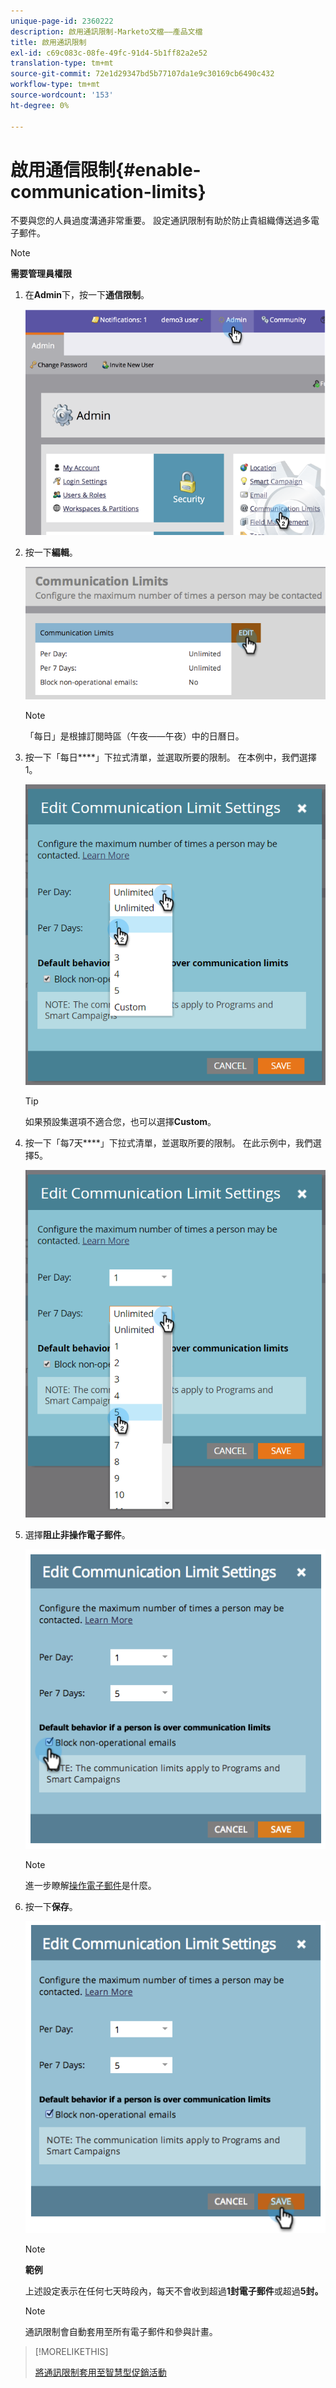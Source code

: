 ```yaml
---
unique-page-id: 2360222
description: 啟用通訊限制-Marketo文檔——產品文檔
title: 啟用通訊限制
exl-id: c69c083c-08fe-49fc-91d4-5b1ff82a2e52
translation-type: tm+mt
source-git-commit: 72e1d29347bd5b77107da1e9c30169cb6490c432
workflow-type: tm+mt
source-wordcount: '153'
ht-degree: 0%

---
```


# 啟用通信限制{#enable-communication-limits}

不要與您的人員過度溝通非常重要。 設定通訊限制有助於防止貴組織傳送過多電子郵件。

>[!NOTE]
>
>**需要管理員權限**

1. 在&#x200B;**Admin**&#x200B;下，按一下&#x200B;**通信限制**。

   ![](assets/image2014-9-18-15-3a53-3a37.png)

1. 按一下&#x200B;**編輯**。

   ![](assets/image2014-9-18-15-3a53-3a47.png)

   >[!NOTE]
   >
   >「每日」是根據訂閱時區（午夜——午夜）中的日曆日。

1. 按一下「每日&#x200B;****」下拉式清單，並選取所要的限制。 在本例中，我們選擇1。

   ![](assets/three.png)

   >[!TIP]
   >
   >如果預設集選項不適合您，也可以選擇&#x200B;**Custom**。

1. 按一下「每7天&#x200B;****」下拉式清單，並選取所要的限制。 在此示例中，我們選擇5。

   ![](assets/four.png)

1. 選擇&#x200B;**阻止非操作電子郵件**。

   ![](assets/five.png)

   >[!NOTE]
   >
   >進一步瞭解[操作電子郵件](/help/marketo/product-docs/email-marketing/general/functions-in-the-editor/make-an-email-operational.md)是什麼。

1. 按一下&#x200B;**保存**。

   ![](assets/six.png)

   >[!NOTE]
   >
   >**範例**
   >
   >上述設定表示在任何七天時段內，每天不會收到超過&#x200B;**1封電子郵件**&#x200B;或超過&#x200B;**5封。**

   >[!NOTE]
   >
   >通訊限制會自動套用至所有電子郵件和參與計畫。

>[!MORELIKETHIS]
>
>[將通訊限制套用至智慧型促銷活動](/help/marketo/product-docs/core-marketo-concepts/smart-campaigns/using-smart-campaigns/apply-communication-limits-to-smart-campaign.md)
